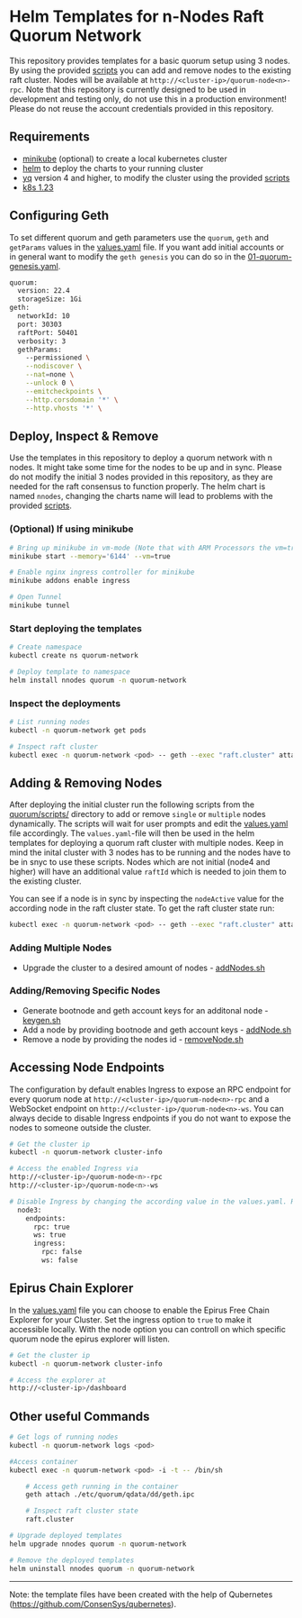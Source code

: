 # Helm Templates for n-Nodes Raft Quorum Network
This repository provides templates for a basic quorum setup using 3 nodes. By using the provided [scripts](quorum/scripts/) you can add and remove nodes to the existing raft cluster. Nodes will be available at `http://<cluster-ip>/quorum-node<n>-rpc`.  Note that this repository is currently designed to be used in development and testing only, do not use this in a production environment! Please do not reuse the account credentials provided in this repository. 

## Requirements
- [minikube](https://minikube.sigs.k8s.io/docs/start/) (optional) to create a local kubernetes cluster
- [helm](https://helm.sh/) to deploy the charts to your running cluster
- [yq](https://github.com/mikefarah/yq) version 4 and higher, to modify the cluster using the provided [scripts](quorum/scripts/)
- [k8s 1.23](https://kubernetes.io/releases/#release-v1-23)

## Configuring Geth
To set different quorum and geth parameters use the `quorum`, `geth` and `getParams` values in the [values.yaml](quorum/values.yaml) file. If you want add initial accounts or in general want to modify the `geth genesis` you can do so in the [01-quorum-genesis.yaml](quorum/templates/01-quorum-genesis.yaml).
```bash
quorum: 
  version: 22.4
  storageSize: 1Gi
geth:
  networkId: 10
  port: 30303
  raftPort: 50401
  verbosity: 3
  gethParams: 
    --permissioned \
    --nodiscover \
    --nat=none \
    --unlock 0 \
    --emitcheckpoints \
    --http.corsdomain '*' \
    --http.vhosts '*' \
```

## Deploy, Inspect & Remove
Use the templates in this repository to deploy a quorum network with n nodes. It might take some time for the nodes to be up and in sync. Please do not modify the initial 3 nodes provided in this repository, as they are needed for the raft consensus to function properly. The helm chart is named `nnodes`, changing the charts name will lead to problems with the provided [scripts](quorum/scripts). 

### (Optional) If using minikube
```bash
# Bring up minikube in vm-mode (Note that with ARM Processors the vm=true flag will not be working. minikube 1.26-beta includes a not yet fully functional fix using qemu https://github.com/kubernetes/minikube/issues/11885)
minikube start --memory='6144' --vm=true

# Enable nginx ingress controller for minikube
minikube addons enable ingress

# Open Tunnel 
minikube tunnel
```

### Start deploying the templates
```bash
# Create namespace
kubectl create ns quorum-network

# Deploy template to namespace
helm install nnodes quorum -n quorum-network
```

### Inspect the deployments
```bash
# List running nodes 
kubectl -n quorum-network get pods

# Inspect raft cluster
kubectl exec -n quorum-network <pod> -- geth --exec "raft.cluster" attach ipc:etc/quorum/qdata/dd/geth.ipc
```

## Adding & Removing Nodes
After deploying the initial cluster run the following scripts from the [quorum/scripts/](quorum/scripts/) directory to add or remove `single` or `multiple` nodes dynamically. The scripts will wait for user prompts and edit the [values.yaml](quorum/values.yaml) file accordingly. The `values.yaml`-file will then be used in the helm templates for deploying a quorum raft cluster with multiple nodes. Keep in mind the inital cluster with 3 nodes has to be running and the nodes have to be in snyc to use these scripts. Nodes which are not initial (node4 and higher) will have an additional value `raftId` which is needed to join them to the existing cluster. 

You can see if a node is in sync by inspecting the `nodeActive` value for the according node in the raft cluster state. To get the raft cluster state run:
```bash
kubectl exec -n quorum-network <pod> -- geth --exec "raft.cluster" attach ipc:etc/quorum/qdata/dd/geth.ipc
```

### Adding Multiple Nodes
- Upgrade the cluster to a desired amount of nodes - [addNodes.sh](quorum/scripts/addNodes.sh)

### Adding/Removing Specific Nodes
- Generate bootnode and geth account keys for an additonal node - [keygen.sh](quorum/scripts/keygen.sh)
- Add a node by providing bootnode and geth account keys - [addNode.sh](quorum/scripts/addNode.sh)  
- Remove a node by providing the nodes id - [removeNode.sh](quorum/scripts/removeNode.sh)

## Accessing Node Endpoints
The configuration by default enables Ingress to expose an RPC endpoint for every quorum node at `http://<cluster-ip>/quorum-node<n>-rpc` and a WebSocket endpoint on `http://<cluster-ip>/quorum-node<n>-ws`. You can always decide to disable Ingress endpoints if you do not want to expose the nodes to someone outside the cluster. 

```bash
# Get the cluster ip
kubectl -n quorum-network cluster-info 

# Access the enabled Ingress via 
http://<cluster-ip>/quorum-node<n>-rpc
http://<cluster-ip>/quorum-node<n>-ws

# Disable Ingress by changing the according value in the values.yaml. Remember to upgrade the helm deployment after saving the changes. 
  node3:
    endpoints:
      rpc: true 
      ws: true
      ingress: 
        rpc: false
        ws: false
```

## Epirus Chain Explorer
In the [values.yaml](quorum/values.yaml) file you can choose to enable the Epirus Free Chain Explorer for your Cluster. Set the ingress option to `true` to make it accessible locally. With the node option you can controll on which specific quorum node the epirus explorer will listen. 

```bash
# Get the cluster ip
kubectl -n quorum-network cluster-info 

# Access the explorer at
http://<cluster-ip>/dashboard
```

## Other useful Commands
```bash
# Get logs of running nodes 
kubectl -n quorum-network logs <pod>

#Access container
kubectl exec -n quorum-network <pod> -i -t -- /bin/sh

    # Access geth running in the container 
    geth attach ./etc/quorum/qdata/dd/geth.ipc

    # Inspect raft cluster state
    raft.cluster

# Upgrade deployed templates
helm upgrade nnodes quorum -n quorum-network

# Remove the deployed templates
helm uninstall nnodes quorum -n quorum-network
```
---
Note: the template files have been created with the help of Qubernetes (https://github.com/ConsenSys/qubernetes).